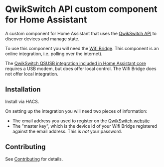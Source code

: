 # QwikSwitch API custom component for Home Assistant

A custom component for Home Assistant that uses the [QwikSwitch API](https://qwikswitch.com/doc/) to discover devices and manage state.

To use this component you will need the [Wifi Bridge](https://www.qwikswitch.co.za/products/wifi-bridge).  This component is an online integration, i.e. polling over the internet).

The [QwikSwitch QSUSB integration included in Home Assistant core](https://www.home-assistant.io/integrations/qwikswitch/) requires a USB modem, but does offer local control. The Wifi Bridge does not offer local integration.


## Installation

Install via HACS.

On setting up the integration you will need two pieces of information:

* The email address you used to register on the [QwikSwitch website](https://qwikswitch.com/login/)
* The "master key", which is the device id of your Wifi Bridge registered against the email address.  This is *not* your password.

## Contributing

See [Contributing](CONTRIBUTING.md) for details.
